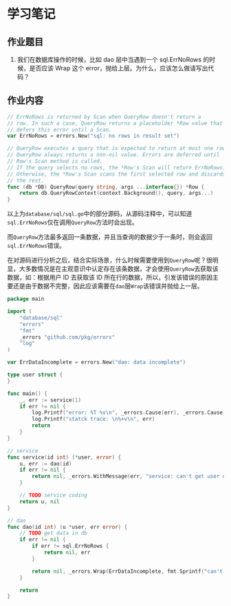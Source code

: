 # 学习笔记

## 作业题目

1. 我们在数据库操作的时候，比如 dao 层中当遇到一个 sql.ErrNoRows 的时候，是否应该 Wrap 这个 error，抛给上层。为什么，应该怎么做请写出代码？

## 作业内容

```go
// ErrNoRows is returned by Scan when QueryRow doesn't return a
// row. In such a case, QueryRow returns a placeholder *Row value that
// defers this error until a Scan.
var ErrNoRows = errors.New("sql: no rows in result set")

// QueryRow executes a query that is expected to return at most one row.
// QueryRow always returns a non-nil value. Errors are deferred until
// Row's Scan method is called.
// If the query selects no rows, the *Row's Scan will return ErrNoRows.
// Otherwise, the *Row's Scan scans the first selected row and discards
// the rest.
func (db *DB) QueryRow(query string, args ...interface{}) *Row {
	return db.QueryRowContext(context.Background(), query, args...)
}
```

以上为`database/sql/sql.go`中的部分源码，从源码注释中，可以知道`sql.ErrNoRows`仅在调用`QueryRow`方法时会出现。

而`QueryRow`方法最多返回一条数据，并且当查询的数据少于一条时，则会返回`sql.ErrNoRows`错误。

在对源码进行分析之后，结合实际场景，什么时候需要使用到`QueryRow`呢？很明显，大多数情况是在主观意识中认定存在该条数据，才会使用`QueryRow`去获取该数据，如：根据用户 ID 去获取该 ID 所在行的数据，所以，引发该错误的原因主要还是由于数据不完整，因此应该需要在`dao`层`Wrap`该错误并抛给上一层。

```go
package main

import (
	"database/sql"
	"errors"
	"fmt"
	_errors "github.com/pkg/errors"
	"log"
)

var ErrDataIncomplete = errors.New("dao: data incomplete")

type user struct {
}

func main() {
	_, err := service(1)
	if err != nil {
		log.Printf("error: %T %v\n", _errors.Cause(err), _errors.Cause(err))
		log.Printf("statck trace: \n%+v\n", err)
		return
	}
}

// service
func service(id int) (*user, error) {
	u, err := dao(id)
	if err != nil {
		return nil, _errors.WithMessage(err, "service: can't get user data")
	}

	// TODO service coding
	return u, nil
}

// dao
func dao(id int) (u *user, err error) {
	// TODO get data in db
	if err != nil {
		if err != sql.ErrNoRows {
			return nil, err
		}

		return nil, _errors.Wrap(ErrDataIncomplete, fmt.Sprintf("can't found user that id is (%d)", id))
	}

	return
}
```

